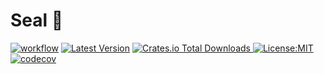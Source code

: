 # Seal :seal:

[![workflow](https://github.com/einstein8612/seal-rs/actions/workflows/rust.yml/badge.svg)](https://github.com/einstein8612/seal-rs/actions/workflows/rust.yml)
[![Latest Version](https://img.shields.io/crates/v/seal-rs.svg)](https://crates.io/crates/seal-rs)
[![Crates.io Total Downloads](https://img.shields.io/crates/d/seal-rs)
](https://crates.io/crates/seal-rs)
[![License:MIT](https://img.shields.io/badge/License-MIT-yellow.svg)](https://opensource.org/licenses/MIT)
[![codecov](https://codecov.io/github/einstein8612/seal-rs/graph/badge.svg?token=N7KD0MV892)](https://codecov.io/github/einstein8612/seal-rs)